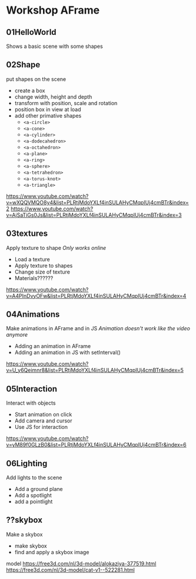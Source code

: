 # Workshop AFrame

## 01HelloWorld
Shows a basic scene with some shapes

## 02Shape
put shapes on the scene
* create a box
* change width, height and depth
* transform with position, scale and rotation
* position box in view at load
* add other primative shapes
	* `<a-circle>`
	* `<a-cone>`
	* `<a-cylinder>`
	* `<a-dodecahedron>`
	* `<a-octahedron>`
	* `<a-plane>`
	* `<a-ring>`
	* `<a-sphere>`
	* `<a-tetrahedron>`
	* `<a-torus-knot>`
	* `<a-triangle>`

https://www.youtube.com/watch?v=wXQQVMQO8y4&list=PLRtjMdoYXLf4inSULAHyCMqpIUj4cmBTr&index=2
https://www.youtube.com/watch?v=AjSaTiGs0Js&list=PLRtjMdoYXLf4inSULAHyCMqpIUj4cmBTr&index=3

## 03textures
Apply texture to shape
_Only works online_
* Load a texture
* Apply texture to shapes
* Change size of texture
* Materials??????

https://www.youtube.com/watch?v=A4PInDvyOFw&list=PLRtjMdoYXLf4inSULAHyCMqpIUj4cmBTr&index=4

## 04Animations
Make animations in AFrame and in JS
_Animation doesn't work like the video anymore_
* Adding an animation in AFrame
* Adding an animation in JS with setInterval()

https://www.youtube.com/watch?v=U_y6Qeimnr8&list=PLRtjMdoYXLf4inSULAHyCMqpIUj4cmBTr&index=5

## 05Interaction
Interact with objects
* Start animation on click
* Add camera and cursor
* Use JS for interaction

https://www.youtube.com/watch?v=yM89f0GLzB0&list=PLRtjMdoYXLf4inSULAHyCMqpIUj4cmBTr&index=6

## 06Lighting
Add lights to the scene
* Add a ground plane
* Add a spotlight
* add a pointlight

## ??skybox
Make a skybox
* make skybox
* find and apply a skybox image








model
https://free3d.com/nl/3d-model/alokaziya-377519.html
https://free3d.com/nl/3d-model/cat-v1--522281.html